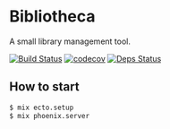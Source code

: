 # Bibliotheca

A small library management tool.

[![Build Status](https://travis-ci.org/cedretaber/bibliotheca.svg?branch=master)](https://travis-ci.org/cedretaber/bibliotheca)
[![codecov](https://codecov.io/gh/cedretaber/bibliotheca/branch/master/graph/badge.svg)](https://codecov.io/gh/cedretaber/bibliotheca)
[![Deps Status](https://beta.hexfaktor.org/badge/all/github/cedretaber/bibliotheca.svg)](https://beta.hexfaktor.org/github/cedretaber/bibliotheca)

## How to start

```bash
$ mix ecto.setup
$ mix phoenix.server
```